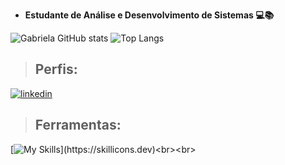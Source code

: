 - __Estudante de Análise e Desenvolvimento de Sistemas 💻📚__

![Gabriela GitHub stats](https://github-readme-stats.vercel.app/api?username=gabiihdev&show_icons=true&theme=radical)
![Top Langs](https://github-readme-stats.vercel.app/api/top-langs/?username=gabiihdev&show_icons=true&theme=radical)

> ## Perfis:
[![linkedin](https://img.shields.io/badge/LinkedIn-0077B5?style=for-the-badge&logo=linkedin&logoColor=white)](https://www.linkedin.com/in/gabriela-oinhos-158ab9300/)

> ## Ferramentas:
[![My Skills](https://skillicons.dev/icons?i=git,github,vscode,discord,linux,)](https://skillicons.dev)<br><br>
